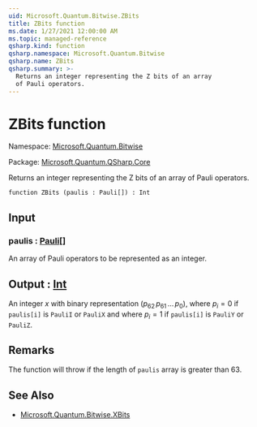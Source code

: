 ```yaml
---
uid: Microsoft.Quantum.Bitwise.ZBits
title: ZBits function
ms.date: 1/27/2021 12:00:00 AM
ms.topic: managed-reference
qsharp.kind: function
qsharp.namespace: Microsoft.Quantum.Bitwise
qsharp.name: ZBits
qsharp.summary: >-
  Returns an integer representing the Z bits of an array
  of Pauli operators.
---
```


# ZBits function

Namespace: [Microsoft.Quantum.Bitwise](xref:Microsoft.Quantum.Bitwise)

Package: [Microsoft.Quantum.QSharp.Core](https://nuget.org/packages/Microsoft.Quantum.QSharp.Core)


Returns an integer representing the Z bits of an arrayof Pauli operators.

```qsharp
function ZBits (paulis : Pauli[]) : Int
```


## Input

### paulis : [Pauli](xref:microsoft.quantum.lang-ref.pauli)[]

An array of Pauli operators to be represented as an integer.



## Output : [Int](xref:microsoft.quantum.lang-ref.int)

An integer $x$ with binary representation $(p_{62}\,p_{61}\,\dots\,p_0)$,where $p_i = 0$ if `paulis[i]` is `PauliI` or `PauliX` and where$p_i = 1$ if `paulis[i]` is `PauliY` or `PauliZ`.

## Remarks

The function will throw if the length of `paulis` array is greater than 63.

## See Also

- [Microsoft.Quantum.Bitwise.XBits](xref:Microsoft.Quantum.Bitwise.XBits)